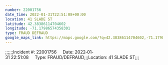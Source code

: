 ```yaml
---
number: 22001756
date_time: 2022-01-31T22:51:08+00:00
location: 41 SLADE ST
latitude: 42.38386114704602
longitude: -71.17986574358301
type: FRAUD DEFRAUD
google_maps_link: https://maps.google.com/?q=42.38386114704602,-71.17986574358301
---
```


;;;;;;Incident #: 22001756     Date: 2022‐01‐31 22:51:08     Type: FRAUD/DEFRAUD;;;Location: 41 SLADE ST;;;
